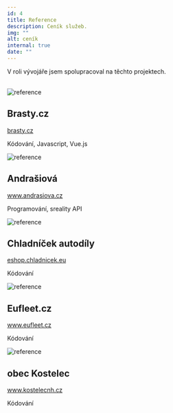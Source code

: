 ```yaml
---
id: 4
title: Reference
description: Ceník služeb.
img: ""
alt: ceník
internal: true
date: ""
---
```


V roli vývojáře jsem spolupracoval na těchto projektech.
<br>
<br>
<div class="row testimonial">

 <div class="col-12 col-sm-6 col-lg-4">
    <div class="testimonial__image mb-30">
      <img class="img-fluid" src="/img/reference/brasty.png" alt="reference">
      <div class="testimonial__text">
        <h2>Brasty.cz</h2>
        <a class="testimonial__anchor" target="_blank" href="http://www.brasty.cz">brasty.cz</a>
        <p class="testimonial__description">Kódování, Javascript, Vue.js</p>
      </div>
    </div>
  </div>
  
  <div class="col-12 col-sm-6 col-lg-4">
    <div class="testimonial__image mb-30">
      <img class="img-fluid" src="/img/reference/andrasiova.png" alt="reference">
      <div class="testimonial__text">
        <h2>Andrašiová</h2>
        <a class="testimonial__anchor" target="_blank" href="http://www.andrasiova.cz">www.andrasiova.cz</a>
        <p class="testimonial__description">Programování, sreality API</p>
      </div>
    </div>
  </div>

  <div class="col-12 col-sm-6 col-lg-4">
    <div class="testimonial__image mb-30">
      <img class="img-fluid" src="/img/reference/chladnicek.png" alt="reference">
      <div class="testimonial__text">
        <h2>Chladníček autodíly</h2>
        <a class="testimonial__anchor" target="_blank" href="http://eshop.chladnicek.eu">eshop.chladnicek.eu</a>
        <p class="testimonial__description">Kódování</p>
      </div>
    </div>
  </div>

 


  <div class="col-12 col-sm-6 col-lg-4">
    <div class="testimonial__image mb-30">
      <img class="img-fluid" src="/img/reference/eufleet.jpg" alt="reference">
      <div class="testimonial__text">
        <h2>Eufleet.cz</h2>
        <a class="testimonial__anchor" target="_blank" href="http://www.eufleet.cz/">www.eufleet.cz</a>
        <p class="testimonial__description">Kódování</p>
      </div>
    </div>
  </div>

   <div class="col-12 col-sm-6 col-lg-4">
    <div class="testimonial__image mb-30">
      <img class="img-fluid" src="/img/reference/kostelecnh.png" alt="reference">
      <div class="testimonial__text">
        <h2>obec Kostelec</h2>
        <a class="testimonial__anchor" target="_blank" href="http://www.kostelecnh.cz">www.kostelecnh.cz</a>
        <p class="testimonial__description">Kódování</p>
      </div>
    </div>
  </div>


</div>
